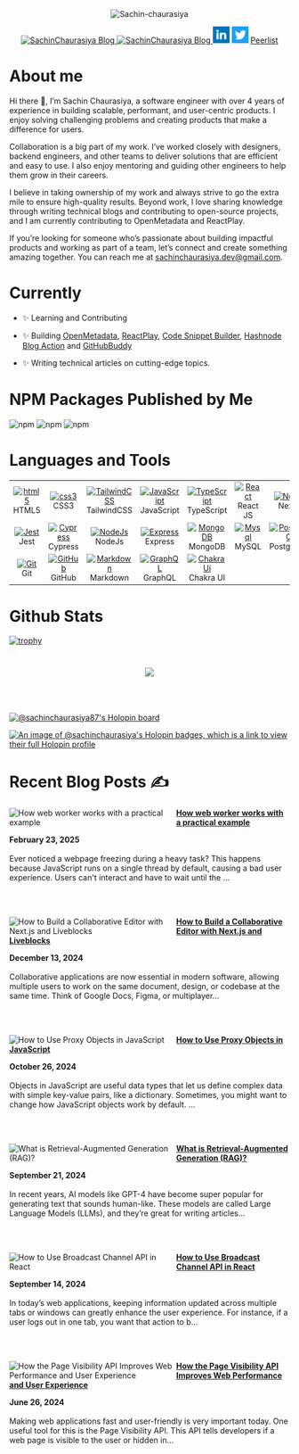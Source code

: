  <div align="center">
 <img width="300px" alt="Sachin-chaurasiya" title="Developer" src="https://user-images.githubusercontent.com/59080942/155874645-939f754a-35ee-4fed-a68a-465f55981a7f.png" />
 <p align="center">
<a href="https://blog.sachinchaurasiya.dev/">
    <img  alt="SachinChaurasiya Blog" title="Hashnode Profile" src="https://img.shields.io/badge/Hashnode-2962FF?style=for-the-badge&logo=hashnode&logoColor=white" />
  </a>
<a href="https://dev.to/sachinchaurasiya">
  <img alt="SachinChaurasiya Blog" title="Dev Community Profile" src="https://img.shields.io/badge/dev.to-0A0A0A?style=for-the-badge&logo=dev.to&logoColor=white"/>
 </a>
 <a href = https://www.linkedin.com/in/sachin-chaurasiya><img title="linkedin profile" src=https://raw.githubusercontent.com/edent/SuperTinyIcons/master/images/svg/linkedin.svg height='30' weight='30'></a>
<a href = https://twitter.com/sachindotcom><img title="twitter profile"  src=https://raw.githubusercontent.com/edent/SuperTinyIcons/master/images/svg/twitter.svg height='30' weight='30'></a>
<a href="https://peerlist.io/sachin87">
 Peerlist
</a>
</p>
</div> 

<!-- --- -->

# About me
Hi there 👋, I’m Sachin Chaurasiya, a software engineer with over 4 years of experience in building scalable, performant, and user-centric products. I enjoy solving challenging problems and creating products that make a difference for users.

Collaboration is a big part of my work. I’ve worked closely with designers, backend engineers, and other teams to deliver solutions that are efficient and easy to use. I also enjoy mentoring and guiding other engineers to help them grow in their careers.

I believe in taking ownership of my work and always strive to go the extra mile to ensure high-quality results. Beyond work, I love sharing knowledge through writing technical blogs and contributing to open-source projects, and I am currently contributing to OpenMetadata and ReactPlay.

If you’re looking for someone who’s passionate about building impactful products and working as part of a team, let’s connect and create something amazing together. You can reach me at sachinchaurasiya.dev@gmail.com.

# Currently

- ✨ Learning and Contributing
- ✨ Building [OpenMetadata](https://github.com/open-metadata), [ReactPlay](https://github.com/reactplay),  [Code Snippet Builder](https://snippetbuilder.sachinchaurasiya.dev/), [Hashnode Blog Action](https://github.com/Sachin-chaurasiya/hashnode-blog-action) and [GitHubBuddy](https://githubbuddy.sachinchaurasiya.dev/)

- ✨ Writing technical articles on cutting-edge topics.

# NPM Packages Published by Me
![npm](https://img.shields.io/npm/dt/github-user-contribution-summary?label=github-user-contribution-summary&style=plastic)
![npm](https://img.shields.io/npm/dt/sso-clients?label=sso-clients&style=plastic) 
![npm](https://img.shields.io/npm/dt/@sachin-chaurasiya/blockeditor?label=@sachin-chaurasiya/blockeditor&style=plastic)

# Languages and Tools

<table align="center">
  <tr>
    <td align="center" width="96">
     <a href="#" target="_blank">
      <img src="https://sachinchaurasiya.dev/static/media/html5-original-wordmark.ed5a66323fb7466700b1b551dcf00ea5.svg" title="HTML5" alt="html5" width="40" height="40"/> 
    </a>
    <br/>HTML5
   </td>
   <td align="center" width="96">
    <a href="#" target="_blank"> 
     <img src="https://sachinchaurasiya.dev/static/media/css3-original.39769a8bd378bf410d6b381a8d88fa35.svg" alt="css3" width="40" height="40"/> 
    </a>
    <br/>CSS3
   </td>
   <td align="center" width="96">
      <a href="#">
        <img src="https://sachinchaurasiya.dev/static/media/tailwindcss-original-wordmark.17d6eba74d834bf0ee85aa51e8f4e81c.svg" width="48" height="48" alt="TailwindCSS" />
      </a>
      <br>TailwindCSS
    </td>
   <td align="center" width="96">
      <a href="#">
        <img src="https://sachinchaurasiya.dev/static/media/javascript-original.4c1b5332c1b1057928f6f06cf972c91c.svg" width="48" height="48" alt="JavaScript" />
      </a>
      <br>JavaScript
    </td>
    <td align="center" width="96">
      <a href="#">
        <img src="https://sachinchaurasiya.dev/static/media/typescript-original.8d9549db1a0f5d73a35aa5dab48a09f9.svg" width="48" height="48" alt="TypeScript" />
      </a>
      <br>TypeScript
    </td>
   <td align="center" width="96">
      <a href="#">
        <img src="https://sachinchaurasiya.dev/static/media/react-original-wordmark.7c8375868df8c536ab4f2d4078519904.svg" width="48" height="48" alt="React" />
      </a>
      <br>React JS
    </td> 
    <td align="center" width="96">
      <a href="#">
        <img src="https://sachinchaurasiya.dev/static/media/nextjs-original-wordmark.87c6bb812d14217a2f68856845c6f754.svg" width="48" height="48" alt="NextJs" />
      </a>
      <br>NextJs
    </td> 
   <td align="center" width="96">
      <a href="#" >
        <img src="https://user-images.githubusercontent.com/59080942/235137952-e9a59e3a-a0ee-4054-94d8-473320ed7a6d.png" width="48" height="48" alt="AntD" />
      </a>
      <br>AntD
    </td>
  </tr>
  <tr> 
   <td align="center" width="96">
      <a href="#">
        <img src="https://sachinchaurasiya.dev/static/media/jest-plain.19f1f902afdd6d48345325d83d8ed33b.svg" width="48" height="48" alt="Jest" />
      </a>
      <br>Jest
    </td>
   <td align="center" width="96">
      <a href="#">
        <img src="https://github.com/Sachin-chaurasiya/Sachin-chaurasiya/assets/59080942/d18c23bb-2237-481f-aea2-fa8a951fe890" width="48" height="48" alt="Cypress" />
      </a>
      <br>Cypress
    </td>
   <td align="center" width="96">
      <a href="#">
        <img src="https://sachinchaurasiya.dev/static/media/nodejs-original-wordmark.8629b14e617e5ef13fedea0da8235e11.svg" alt="NodeJs" />
      </a>
      <br>NodeJs
    </td>
   <td align="center" width="96">
      <a href="#">
        <img src="https://sachinchaurasiya.dev/static/media/express-original-wordmark.85a49c648d6d91844db838951511ea8c.svg" width="45" height="45" alt="Express" />
      </a>
      <br>Express
    </td>
     <td align="center" width="96"> 
      <a href="#" >
        <img src="https://sachinchaurasiya.dev/static/media/mongodb-original-wordmark.37c254895b58a4072247e428fc867bbe.svg" width="48" height="48" alt="Mongo DB" />
      </a>
      <br>MongoDB
    </td>
   <td align="center"  width="96">
      <a href="#">
        <img src="https://sachinchaurasiya.dev/static/media/mysql-original-wordmark.de1f441d77fea35c2d6e1338f3cc540a.svg" width="48" height="48" alt="Mysql" />
      </a>
      <br>MySQL
   </td>
   <td align="center"  width="96">
      <a href="#">
        <img src="https://sachinchaurasiya.dev/static/media/postgresql-original-wordmark.7f69300e20bea0f64899de4d79a5f0d3.svg" width="48" height="48" alt="PostgreSQL" />
      </a>
      <br>PostgreSQL
   </td>
   <td align="center"  width="96">
      <a href="#">
        <img src="https://sachinchaurasiya.dev/static/media/docker-original-wordmark.fcfc19cca40e18dde628b0ae8ddc6b26.svg" width="48" height="48" alt="Docker" />
      </a>
      <br>Docker
   </td>
  </tr>

   <tr>
    <td align="center" width="96">
      <a href="#" >
        <img src="https://upload.wikimedia.org/wikipedia/commons/thumb/3/3f/Git_icon.svg/1200px-Git_icon.svg.png" width="48" height="48" alt="Git" />
      </a>
      <br>Git
    </td>
   <td align="center" width="96">
      <a href="#">
        <img src="https://sachinchaurasiya.dev/static/media/github-original-wordmark.aca0843252807bb6d1229e8179a46676.svg" width="48" height="48" alt="GitHub" />
      </a>
      <br>GitHub
   </td>
    <td align="center"  width="96">
      <a href="#">
        <img src="https://sachinchaurasiya.dev/static/media/markdown-original.48b5a30949e88cfecfeb56bf48843980.svg" width="48" height="48" alt="Markdown" />
      </a>
      <br>Markdown
   </td>
    <td align="center" width="96">
      <a href="#" >
        <img src="https://upload.wikimedia.org/wikipedia/commons/thumb/1/17/GraphQL_Logo.svg/2048px-GraphQL_Logo.svg.png" width="48" height="48" alt="GraphQL" />
      </a>
      <br>GraphQL
    </td>
       <td align="center" width="96">
      <a href="#" >
        <img src="https://user-images.githubusercontent.com/59080942/235138549-1de046a5-8e4b-4478-9e0a-8969b99bd851.png" width="100%" height="48" alt="Chakra Ui" />
      </a>
      <br>Chakra UI
    </td>
  </tr>
    
</table>

# Github Stats

[![trophy](https://github-profile-trophy.vercel.app/?username=Sachin-chaurasiya&column=8&margin-w=15&margin-h=15&theme=dracula)](https://github.com/Sachin-chaurasiya)

#

<div align="center">
  <img src="https://github-readme-stats.vercel.app/api?username=Sachin-chaurasiya&show_icons=true&theme=dracula" />
<!--   <img width="48%" src="http://github-readme-streak-stats.herokuapp.com?user=Sachin-chaurasiya&theme=dracula&hide_border=true" /> -->
</div>

<br/><br/>

<!-- [![Sachin’s github activity graph](https://activity-graph.herokuapp.com/graph?username=Sachin-chaurasiya&theme=dracula)](https://github.com/Sachin-chaurasiya) -->

[![@sachinchaurasiya87's Holopin board](https://holopin.io/api/user/board?user=sachinchaurasiya87)](https://holopin.io/@sachinchaurasiya87)

[![An image of @sachinchaurasiya's Holopin badges, which is a link to view their full Holopin profile](https://holopin.me/sachinchaurasiya)](https://holopin.io/@sachinchaurasiya)

# Recent Blog Posts ✍️

<!-- HASHNODE_BLOG:START -->
<p align="left"><a href="https://blog.sachinchaurasiya.dev/how-web-worker-works-with-a-practical-example" title="How web worker works with a practical example"><img src="https://cdn.hashnode.com/res/hashnode/image/upload/v1740304339137/916aa4ae-9ec2-4afc-8ca4-504a75e585ae.png" alt="How web worker works with a practical example" width="300px" align="left" /></a><a href="https://blog.sachinchaurasiya.dev/how-web-worker-works-with-a-practical-example" title="How web worker works with a practical example"><strong>How web worker works with a practical example</strong></a><div><strong>February 23, 2025</strong></div><br/>Ever noticed a webpage freezing during a heavy task? This happens because JavaScript runs on a single thread by default, causing a bad user experience. Users can't interact and have to wait until the ...</p><br/><br/>

<p align="left"><a href="https://blog.sachinchaurasiya.dev/how-to-build-a-collaborative-editor-with-nextjs-and-liveblocks" title="How to Build a Collaborative Editor with Next.js and Liveblocks"><img src="https://cdn.hashnode.com/res/hashnode/image/upload/v1734073061456/80dde5e4-e9e7-45f1-ada2-8f44b876a402.png" alt="How to Build a Collaborative Editor with Next.js and Liveblocks" width="300px" align="left" /></a><a href="https://blog.sachinchaurasiya.dev/how-to-build-a-collaborative-editor-with-nextjs-and-liveblocks" title="How to Build a Collaborative Editor with Next.js and Liveblocks"><strong>How to Build a Collaborative Editor with Next.js and Liveblocks</strong></a><div><strong>December 13, 2024</strong></div><br/>Collaborative applications are now essential in modern software, allowing multiple users to work on the same document, design, or codebase at the same time. Think of Google Docs, Figma, or multiplayer...</p><br/><br/>

<p align="left"><a href="https://blog.sachinchaurasiya.dev/how-to-use-proxy-objects-in-javascript" title="How to Use Proxy Objects in JavaScript"><img src="https://cdn.hashnode.com/res/hashnode/image/upload/v1729966077998/9c7eb988-7ed2-417c-93c4-bedeb8ad8315.png" alt="How to Use Proxy Objects in JavaScript" width="300px" align="left" /></a><a href="https://blog.sachinchaurasiya.dev/how-to-use-proxy-objects-in-javascript" title="How to Use Proxy Objects in JavaScript"><strong>How to Use Proxy Objects in JavaScript</strong></a><div><strong>October 26, 2024</strong></div><br/>Objects in JavaScript are useful data types that let us define complex data with simple key-value pairs, like a dictionary. Sometimes, you might want to change how JavaScript objects work by default. ...</p><br/><br/>

<p align="left"><a href="https://blog.sachinchaurasiya.dev/what-is-retrieval-augmented-generation-rag" title="What is Retrieval-Augmented Generation (RAG)?"><img src="https://cdn.hashnode.com/res/hashnode/image/upload/v1726936761398/44e8d08d-1046-4117-b277-268bfc86b397.webp" alt="What is Retrieval-Augmented Generation (RAG)?" width="300px" align="left" /></a><a href="https://blog.sachinchaurasiya.dev/what-is-retrieval-augmented-generation-rag" title="What is Retrieval-Augmented Generation (RAG)?"><strong>What is Retrieval-Augmented Generation (RAG)?</strong></a><div><strong>September 21, 2024</strong></div><br/>In recent years, AI models like GPT-4 have become super popular for generating text that sounds human-like. These models are called Large Language Models (LLMs), and they’re great for writing articles...</p><br/><br/>

<p align="left"><a href="https://blog.sachinchaurasiya.dev/how-to-use-broadcast-channel-api-in-react" title="How to Use Broadcast Channel API in React"><img src="https://cdn.hashnode.com/res/hashnode/image/upload/v1726336195058/b1802844-4939-4258-905c-f7fc68b2b346.png" alt="How to Use Broadcast Channel API in React" width="300px" align="left" /></a><a href="https://blog.sachinchaurasiya.dev/how-to-use-broadcast-channel-api-in-react" title="How to Use Broadcast Channel API in React"><strong>How to Use Broadcast Channel API in React</strong></a><div><strong>September 14, 2024</strong></div><br/>In today’s web applications, keeping information updated across multiple tabs or windows can greatly enhance the user experience. For instance, if a user logs out in one tab, you want that action to b...</p><br/><br/>

<p align="left"><a href="https://blog.sachinchaurasiya.dev/how-the-page-visibility-api-improves-web-performance-and-user-experience" title="How the Page Visibility API Improves Web Performance and User Experience"><img src="https://cdn.hashnode.com/res/hashnode/image/upload/v1719329119711/ffada89e-180b-4b3c-a340-880d2d2aac68.png" alt="How the Page Visibility API Improves Web Performance and User Experience" width="300px" align="left" /></a><a href="https://blog.sachinchaurasiya.dev/how-the-page-visibility-api-improves-web-performance-and-user-experience" title="How the Page Visibility API Improves Web Performance and User Experience"><strong>How the Page Visibility API Improves Web Performance and User Experience</strong></a><div><strong>June 26, 2024</strong></div><br/>Making web applications fast and user-friendly is very important today. One useful tool for this is the Page Visibility API. This API tells developers if a web page is visible to the user or hidden in...</p><br/><br/>


<!-- HASHNODE_BLOG:END -->
